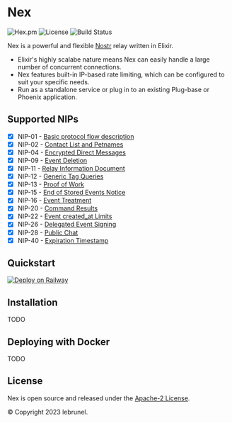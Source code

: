 # Nex

![Hex.pm](https://img.shields.io/hexpm/v/nex?color=informational)
![License](https://img.shields.io/github/license/lebrunel/nex?color=informational)
![Build Status](https://img.shields.io/github/actions/workflow/status/lebrunel/nex/elixir.yml?branch=main)

Nex is a powerful and flexible [Nostr](https://github.com/nostr-protocol/nostr) relay written in Elixir.

- Elixir's highly scalabe nature means Nex can easily handle a large number of concurrent connections.
- Nex features built-in IP-based rate limiting, which can be configured to suit your specific needs. 
- Run as a standalone service or plug in to an existing Plug-base or Phoenix application.

## Supported NIPs

- [x] NIP-01 - [Basic protocol flow description](https://github.com/nostr-protocol/nips/blob/master/01.md)
- [x] NIP-02 - [Contact List and Petnames](https://github.com/nostr-protocol/nips/blob/master/02.md)
- [x] NIP-04 - [Encrypted Direct Messages](https://github.com/nostr-protocol/nips/blob/master/04.md)
- [x] NIP-09 - [Event Deletion](https://github.com/nostr-protocol/nips/blob/master/09.md)
- [x] NIP-11 - [Relay Information Document](https://github.com/nostr-protocol/nips/blob/master/11.md)
- [x] NIP-12 - [Generic Tag Queries](https://github.com/nostr-protocol/nips/blob/master/12.md)
- [x] NIP-13 - [Proof of Work](https://github.com/nostr-protocol/nips/blob/master/13.md)
- [x] NIP-15 - [End of Stored Events Notice](https://github.com/nostr-protocol/nips/blob/master/15.md)
- [x] NIP-16 - [Event Treatment](https://github.com/nostr-protocol/nips/blob/master/16.md)
- [x] NIP-20 - [Command Results](https://github.com/nostr-protocol/nips/blob/master/20.md)
- [x] NIP-22 - [Event created_at Limits](https://github.com/nostr-protocol/nips/blob/master/22.md)
- [x] NIP-26 - [Delegated Event Signing](https://github.com/nostr-protocol/nips/blob/master/26.md)
- [x] NIP-28 - [Public Chat](https://github.com/nostr-protocol/nips/blob/master/28.md)
- [x] NIP-40 - [Expiration Timestamp](https://github.com/nostr-protocol/nips/blob/master/40.md)

## Quickstart

[![Deploy on Railway](https://railway.app/button.svg)](https://railway.app/new/template/Fxl2iH?referralCode=_w8n1n)

## Installation

TODO

## Deploying with Docker

TODO

## License

Nex is open source and released under the [Apache-2 License](https://github.com/lebrunel/nex/blob/master/LICENSE).

© Copyright 2023 lebrunel.
